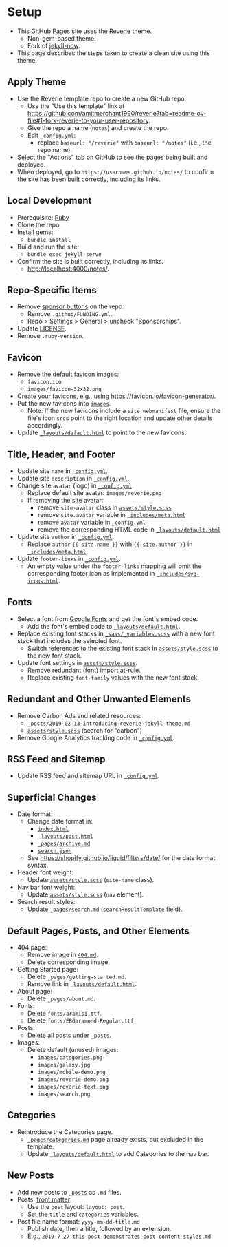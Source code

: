 # Setup

- This GitHub Pages site uses the [Reverie](https://github.com/amitmerchant1990/reverie) theme.
  - Non-gem-based theme.
  - Fork of [jekyll-now](https://github.com/barryclark/jekyll-now).
- This page describes the steps taken to create a clean site using this theme.

## Apply Theme

- Use the Reverie template repo to create a new GitHub repo.
  - Use the "Use this template" link at <https://github.com/amitmerchant1990/reverie?tab=readme-ov-file#1-fork-reverie-to-your-user-repository>.
  - Give the repo a name (`notes`) and create the repo.
  - Edit `_config.yml`:
    - replace `baseurl: "/reverie"` with `baseurl: "/notes"` (i.e., the repo name).
- Select the "Actions" tab on GitHub to see the pages being built and deployed.
- When deployed, go to `https://`_`username`_`.github.io/notes/` to confirm the site has been built correctly, including its links.

## Local Development

- Prerequisite: [Ruby](https://jekyllrb.com/docs/installation/)
- Clone the repo.
- Install gems:
  - `bundle install`
- Build and run the site:
  - `bundle exec jekyll serve`
- Confirm the site is built correctly, including its links.
  - <http://localhost:4000/notes/>.

## Repo-Specific Items

- Remove [sponsor buttons](https://docs.github.com/en/repositories/managing-your-repositorys-settings-and-features/customizing-your-repository/displaying-a-sponsor-button-in-your-repository) on the repo.
  - Remove `.github/FUNDING.yml`.
  - Repo > Settings > General > uncheck "Sponsorships".
- Update [LICENSE](LICENSE).
- Remove `.ruby-version`.

## Favicon

- Remove the default favicon images:
  - `favicon.ico`
  - `images/favicon-32x32.png`
- Create your favicons, e.g., using <https://favicon.io/favicon-generator/>.
- Put the new favicons into [`images`](images).
  - Note: If the new favicons include a `site.webmanifest` file, ensure the file's icon `src`s point to the right location and update other details accordingly.
- Update [`_layouts/default.html`](_layouts/default.html) to point to the new favicons.

## Title, Header, and Footer

- Update site `name` in [`_config.yml`](_config.yml).
- Update site `description` in [`_config.yml`](_config.yml).
- Change site `avatar` (logo) in [`_config.yml`](_config.yml).
  - Replace default site avatar: `images/reverie.png`
  - If removing the site avatar:
    - remove `site-avatar` class in [`assets/style.scss`](assets/style.scss)
    - remove `site.avatar` variable in [`_includes/meta.html`](_includes/meta.html)
    - remove `avatar` variable in [`_config.yml`](_config.yml)
    - remove the corresponding HTML code in [`_layouts/default.html`](_layouts/default.html)
- Update site `author` in [`_config.yml`](_config.yml).
  - Replace `author` `{{ site.name }}` with `{{ site.author }}` in [`_includes/meta.html`](_includes/meta.html).
- Update `footer-links` in [`_config.yml`](_config.yml).
  - An empty value under the `footer-links` mapping will omit the corresponding footer icon as implemented in [`_includes/svg-icons.html`](_includes/svg-icons.html).

## Fonts

- Select a font from [Google Fonts](https://fonts.google.com/) and get the font's embed code.
  - Add the font's embed code to [`_layouts/default.html`](_layouts/default.html).
- Replace existing font stacks in [`_sass/_variables.scss`](_sass/_variables.scss) with a new font stack that includes the selected font.
  - Switch references to the existing font stack in [`assets/style.scss`](assets/style.scss) to the new font stack.
- Update font settings in [`assets/style.scss`](assets/style.scss).
  - Remove redundant (font) import at-rule.
  - Replace existing `font-family` values with the new font stack.

## Redundant and Other Unwanted Elements

- Remove Carbon Ads and related resources:
  - `_posts/2019-02-13-introducing-reverie-jekyll-theme.md`
  - [`assets/style.scss`](assets/style.scss) (search for "carbon")
- Remove Google Analytics tracking code in [`_config.yml`](_config.yml).

## RSS Feed and Sitemap

- Update RSS feed and sitemap URL in [`_config.yml`](_config.yml).

## Superficial Changes

- Date format:
  - Change date format in:
    - [`index.html`](index.html)
    - [`_layouts/post.html`](_layouts/post.html)
    - [`_pages/archive.md`](_pages/archive.md)
    - [`search.json`](search.json)
  - See <https://shopify.github.io/liquid/filters/date/> for the date format syntax.
- Header font weight:
  - Update [`assets/style.scss`](assets/style.scss) (`site-name` class).
- Nav bar font weight:
  - Update [`assets/style.scss`](assets/style.scss) (`nav` element).
- Search result styles:
  - Update [`_pages/search.md`](_pages/search.md) (`searchResultTemplate` field).

## Default Pages, Posts, and Other Elements

- 404 page:
  - Remove image in [`404.md`](404.md).
  - Delete corresponding image.
- Getting Started page:
  - Delete `_pages/getting-started.md`.
  - Remove link in [`_layouts/default.html`](_layouts/default.html).
- About page:
  - Delete `_pages/about.md`.
- Fonts:
  - Delete `fonts/aramisi.ttf`.
  - Delete `fonts/EBGaramond-Regular.ttf`
- Posts:
  - Delete all posts under [`_posts`](_posts).
- Images:
  - Delete default (unused) images:
    - `images/categories.png`
    - `images/galaxy.jpg`
    - `images/mobile-demo.png`
    - `images/reverie-demo.png`
    - `images/reverie-text.png`
    - `images/search.png`

## Categories

- Reintroduce the Categories page.
  - [`_pages/categories.md`](_pages/categories.md) page already exists, but excluded in the template.
  - Update [`_layouts/default.html`](_layouts/default.html) to add Categories to the nav bar.

## New Posts

- Add new posts to [`_posts`](_posts) as `.md` files.
- Posts' [front matter](https://github.com/jashburn8020/jekyll-tutorial?tab=readme-ov-file#front-matter):
  - Use the `post` layout: `layout: post`.
  - Set the `title` and `categories` variables.
- Post file name format: `yyyy-mm-dd-title.md`
  - Publish date, then a title, followed by an extension.
  - E.g., [`2019-7-27-this-post-demonstrates-post-content-styles.md`](https://github.com/amitmerchant1990/reverie/blob/23b3723ccd0b40ecd1034e65b7e41795f68b92e4/_posts/2019-7-27-this-post-demonstrates-post-content-styles.md)
